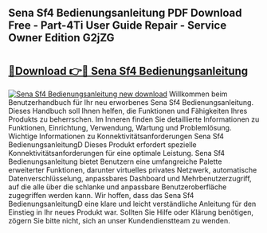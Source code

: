 ## Sena Sf4 Bedienungsanleitung PDF Download Free - Part-4Ti User Guide Repair - Service Owner Edition G2jZG

# <h2><a href="http://df2a68.blite.top/?on=Sena+Sf4+Bedienungsanleitung">🔗Download 👉🔴 Sena Sf4 Bedienungsanleitung</a></h2>

[![Sena Sf4 Bedienungsanleitung new download](https://i.imgur.com/lujVjoI.png)](http://df2a68.blite.top/?on=Sena+Sf4+Bedienungsanleitung)
Willkommen beim Benutzerhandbuch für Ihr neu erworbenes Sena Sf4 Bedienungsanleitung. Dieses Handbuch soll Ihnen helfen, die Funktionen und Fähigkeiten Ihres Produkts zu beherrschen. Im Inneren finden Sie detaillierte Informationen zu Funktionen, Einrichtung, Verwendung, Wartung und Problemlösung. Wichtige Informationen zu Konnektivitätsanforderungen Sena Sf4 BedienungsanleitungD Dieses Produkt erfordert spezielle Konnektivitätsanforderungen für eine optimale Leistung. Sena Sf4 Bedienungsanleitung bietet Benutzern eine umfangreiche Palette erweiterter Funktionen, darunter virtuelles privates Netzwerk, automatische Datenverschlüsselung, anpassbares Dashboard und Mehrbenutzerzugriff, auf die alle über die schlanke und anpassbare Benutzeroberfläche zugegriffen werden kann. Wir hoffen, dass das Sena Sf4 BedienungsanleitungD eine klare und leicht verständliche Anleitung für den Einstieg in Ihr neues Produkt war. Sollten Sie Hilfe oder Klärung benötigen, zögern Sie bitte nicht, sich an unser Kundendienstteam zu wenden.
